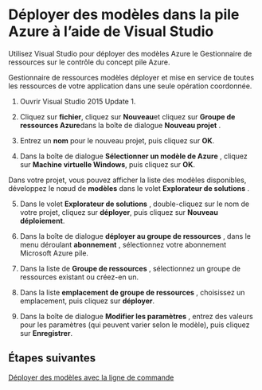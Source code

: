 <properties
    pageTitle="Déployer des modèles avec Visual Studio dans une pile Azure | Microsoft Azure"
    description="Découvrez comment déployer des modèles avec Visual Studio dans Azure pile."
    services="azure-stack"
    documentationCenter=""
    authors="HeathL17"
    manager="byronr"
    editor=""/>

<tags
    ms.service="azure-stack"
    ms.workload="na"
    ms.tgt_pltfrm="na"
    ms.devlang="na"
    ms.topic="article"
    ms.date="09/26/2016"
    ms.author="helaw"/>

# <a name="deploy-templates-in-azure-stack-using-visual-studio"></a>Déployer des modèles dans la pile Azure à l’aide de Visual Studio

Utilisez Visual Studio pour déployer des modèles Azure le Gestionnaire de ressources sur le contrôle du concept pile Azure.

Gestionnaire de ressources modèles déployer et mise en service de toutes les ressources de votre application dans une seule opération coordonnée.

1.  Ouvrir Visual Studio 2015 Update 1.

2.  Cliquez sur **fichier**, cliquez sur **Nouveau**et cliquez sur **Groupe de ressources Azure**dans la boîte de dialogue **Nouveau projet** .

3.  Entrez un **nom** pour le nouveau projet, puis cliquez sur **OK**.

4.  Dans la boîte de dialogue **Sélectionner un modèle de Azure** , cliquez sur **Machine virtuelle Windows**, puis cliquez sur **OK**.

  Dans votre projet, vous pouvez afficher la liste des modèles disponibles, développez le nœud de **modèles** dans le volet **Explorateur de solutions** .

5.  Dans le volet **Explorateur de solutions** , double-cliquez sur le nom de votre projet, cliquez sur **déployer**, puis cliquez sur **Nouveau déploiement**.

6.  Dans la boîte de dialogue **déployer au groupe de ressources** , dans le menu déroulant **abonnement** , sélectionnez votre abonnement Microsoft Azure pile.

7.  Dans la liste de **Groupe de ressources** , sélectionnez un groupe de ressources existant ou créez-en un.

8.  Dans la liste **emplacement de groupe de ressources** , choisissez un emplacement, puis cliquez sur **déployer**.

9.  Dans la boîte de dialogue **Modifier les paramètres** , entrez des valeurs pour les paramètres (qui peuvent varier selon le modèle), puis cliquez sur **Enregistrer**.

## <a name="next-steps"></a>Étapes suivantes

[Déployer des modèles avec la ligne de commande](azure-stack-deploy-template-command-line.md)
